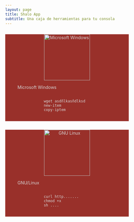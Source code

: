 ```yaml
---
layout: page
title: Shalo App
subtitle: Una caja de herramientas para tu consola
---
```

<head>
<meta name="viewport" content="width=device-width, initial-scale=1">
<style>
* {
  box-sizing: border-box;
}

.row {
  display: flex;
}

/* Create two equal columns that sits next to each other */
.column {
  flex: 50%;
  padding: 10px;
  height: 300px; /* Should be removed. Only for demonstration */
}
</style>
</head>
<body>
<div class="row" style="height: 800px">
  <div class="column">
    <div style="background-color: #99302A; color:#D5D5D5; width: 100%; text-align: center;">
      <p><img src="../../assets/img/icons/Windows.svg" alt="Microsoft Windows" width="150" height="150"></p>
      <figure  style="text-align: left; color:#D5D5D5;">
        <figcaption>Microsoft Windows</figcaption>
        <pre>
          <code>
            wget asdñlkasñdlksd
            new-item
            copy-iptem
          </code>
        </pre>
      </figure>
    </div>
  </div>
  <div class="column">
    <div style="background-color: #99302A; color:#D5D5D5; width: 100%; text-align: center;">
      <p><img src="../../assets/img/icons/gnu-linux.png" alt="GNU Linux" width="150" height="150"></p>
      <figure  style="text-align: left; color:#D5D5D5;">
        <figcaption>GNU/Linux</figcaption>
        <pre>
          <code>
            curl http.......
            chmod +x
            sh ....
          </code>
        </pre>
      </figure>
    </div>
  </div>
</div>
</body>